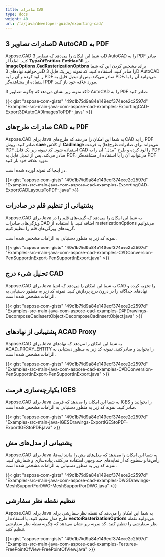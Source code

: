 ```yaml
---
title: صادرات CAD
type: docs
weight: 40
url: /fa/java/developer-guide/exporting-cad/
---
```


## **صادرات تصاویر 3D AutoCAD به PDF**
Aspose.CAD به شما این امکان را می‌دهد که تصاویر 3D AutoCAD را به PDF صادر کنید. لطفاً از **TypeOfEntities.Entities3D** در **ImageOptions.CadRasterizationOptions** برای مشخص کردن این که شما می‌خواهید نهادهای 3D را صادر کنید، استفاده کنید.
کد نمونه زیر یک فایل 3D AutoCAD را لود کرده و آن را به PDF صادر می‌کند. پس از تبدیل فایل به PDF، می‌توانید آن را با استفاده از مشاهده‌گر PDF مورد علاقه خود باز کنید.

کد نمونه زیر نشان می‌دهد که چگونه تصاویر 3D AutoCAD را به PDF صادر کنید.

{{< gist "aspose-com-gists" "49c1b75d9a84e149ecf374ece2c2597d" "Examples-src-main-java-com-aspose-cad-examples-ExportingCAD-Export3DAutoCADImagesToPDF-.java" >}}


## **صادرات طرح‌های CAD به PDF**
Aspose.CAD برای Java به شما این امکان را می‌دهد که طرح‌های CAD را به PDF صادر کنید. روش **save** از کلاس **CadImage** می‌تواند برای صادرات طرح(ها) به فرمت PDF استفاده شود.
کد نمونه زیر یک فایل CAD را لود کرده و طرح "مدل" آن را به PDF صادر می‌کند. پس از تبدیل فایل به PDF، می‌توانید آن را با استفاده از مشاهده‌گر PDF مورد علاقه خود باز کنید.

در اینجا کد نمونه آورده شده است.

{{< gist "aspose-com-gists" "49c1b75d9a84e149ecf374ece2c2597d" "Examples-src-main-java-com-aspose-cad-examples-ExportingCAD-ExportCADLayoutsToPDF-.java" >}}
## **پشتیبانی از تنظیم قلم در صادرات**
Aspose.CAD برای Java به شما این امکان را می‌دهد که گزینه‌های قلم را در ویژگی‌های صادرات CAD اضافه کنید. با استفاده از rasterizationOptions می‌توانیم گزینه‌های ویژگی‌های قلم را تنظیم کنیم.

نمونه کد زیر به منظور دستیابی به الزامات مشخص شده است.

{{< gist "aspose-com-gists" "49c1b75d9a84e149ecf374ece2c2597d" "Examples-src-main-java-com-aspose-cad-examples-CADConversion-PenSupportInExport-PenSupportInExport.java" >}}
## **تحلیل شیء درج CAD**
Aspose.CAD برای Java به شما این امکان را می‌دهد که اشیا CAD را تجزیه کرده و نهادهای جداگانه را در درون درج پردازش کنید. نمونه کد زیر به منظور دستیابی به الزامات مشخص شده است.

{{< gist "aspose-com-gists" "49c1b75d9a84e149ecf374ece2c2597d" "Examples-src-main-java-com-aspose-cad-examples-DXFDrawings-DecomposeCadInsertObject-DecomposeCadInsertObject.java" >}}
## **پشتیبانی از نهادهای ACAD Proxy**
Aspose.CAD برای Java به شما این امکان را می‌دهد که نهادهای ACAD_PROXY_ENTITY را بخوانید و صادر کنید. نمونه کد زیر به منظور دستیابی به الزامات مشخص شده است.

{{< gist "aspose-com-gists" "49c1b75d9a84e149ecf374ece2c2597d" "Examples-src-main-java-com-aspose-cad-examples-CADConversion-PenSupportInExport-PenSupportInExport.java" >}}
## **یکپارچه‌سازی فرمت IGES**
Aspose.CAD برای Java به شما این امکان را می‌دهد که فرمت IGES را بخوانید و صادر کنید. نمونه کد زیر به منظور دستیابی به الزامات مشخص شده است.

{{< gist "aspose-com-gists" "49c1b75d9a84e149ecf374ece2c2597d" "Examples-src-main-java-IGESDrawings-ExportIGEStoPDF-ExportIGEStoPDF.java" >}}
## **پشتیبانی از مدل‌های مش**
Aspose.CAD برای Java به شما این امکان را می‌دهد که مدل‌های مش را مانند لبه‌ها، رأس‌ها و سطوح که از نمایه‌های چند وجهی استفاده می‌کنند، پیاده‌سازی و شمارش کنید. نمونه کد زیر به منظور دستیابی به الزامات مشخص شده است.

{{< gist "aspose-com-gists" "49c1b75d9a84e149ecf374ece2c2597d" "Examples-src-main-java-com-aspose-cad-examples-DWGDrawings-MeshSupportForDWG-MeshSupportForDWG.java" >}}
## **تنظیم نقطه نظر سفارشی**
Aspose.CAD برای Java به شما این امکان را می‌دهد که نقطه نظر سفارشی برای طرح مدل تنظیم کنید. با استفاده از **vectorRasterizationOptions** می‌توانید نقطه نظر سفارشی را تنظیم کنید. کد نمونه زیر نشان می‌دهد که چگونه نقطه نظر سفارشی تنظیم کنید.

{{< gist "aspose-com-gists" "49c1b75d9a84e149ecf374ece2c2597d" "Examples-src-main-java-com-aspose-cad-examples-Features-FreePointOfView-FreePointOfView.java" >}}
